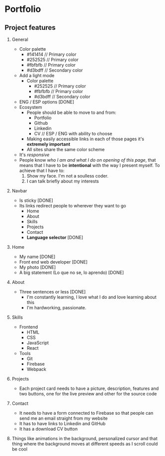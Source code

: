 # Portfolio

## Project features

1. General

    - Color palette
        - #141414 // Primary color
        - #252525 // Primary color
        - #fbfbfb // Primary color
        - #d3bdff // Secondary color
    - Add a light mode
        - Color palette
            - #252525 // Primary color
            - #fbfbfb // Primary color
            - #d3bdff // Secondary color
    - ENG / ESP options [DONE]
    - Ecosystem
        - People should be able to move to and from:
            - Portfolio
            - Github
            - Linkedin
            - CV // ESP / ENG with ability to choose
        - Making easily accessible links in each of those pages it's **extremely important**
        - All sites share the same color scheme
    - It's _responsive_
    - People know _who I am and what I do on opening of this page_, that means that I have to be **intentional** with the way I present myself. To achieve that I have to:
        1. Show my face. I'm not a soulless coder.
        2. I can talk briefly about my interests

2. Navbar

    - Is sticky [DONE]
    - Its links redirect people to wherever they want to go
        - Home
        - About
        - Skills
        - Projects
        - Contact
        - **Language selector** [DONE]

3. Home

    - My name [DONE]
    - Front end web developer [DONE]
    - My photo [DONE]
    - A big statement (Lo que no se, lo aprendo) [DONE]

4. About

    - Three sentences or less [DONE]
        - I'm constantly learning, I love what I do and love learning about this
        - I'm hardworking, passionate.

5. Skills

    - Frontend
        - HTML
        - CSS
        - JavaScript
        - React
    - Tools
        - Git
        - Firebase
        - Webpack

6. Projects

    - Each project card needs to have a picture, description, features and two buttons, one for the live preview and other for the source code

7. Contact

    - It needs to have a form connected to Firebase so that people can send me an email straight from my website
    - It has to have links to Linkedin and GitHub
    - It has a download CV button

8. Things like animations in the background, personalized cursor and that thing where the background moves at different speeds as I scroll could be cool
